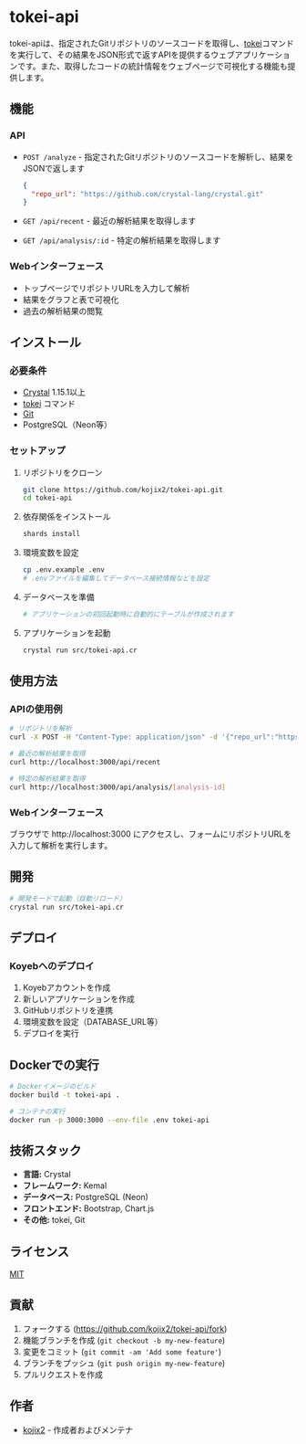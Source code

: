 # tokei-api

tokei-apiは、指定されたGitリポジトリのソースコードを取得し、[tokei](https://github.com/XAMPPRocky/tokei)コマンドを実行して、その結果をJSON形式で返すAPIを提供するウェブアプリケーションです。また、取得したコードの統計情報をウェブページで可視化する機能も提供します。

## 機能

### API

- `POST /analyze` - 指定されたGitリポジトリのソースコードを解析し、結果をJSONで返します
  ```json
  {
    "repo_url": "https://github.com/crystal-lang/crystal.git"
  }
  ```

- `GET /api/recent` - 最近の解析結果を取得します
- `GET /api/analysis/:id` - 特定の解析結果を取得します

### Webインターフェース

- トップページでリポジトリURLを入力して解析
- 結果をグラフと表で可視化
- 過去の解析結果の閲覧

## インストール

### 必要条件

- [Crystal](https://crystal-lang.org/) 1.15.1以上
- [tokei](https://github.com/XAMPPRocky/tokei) コマンド
- [Git](https://git-scm.com/)
- PostgreSQL（Neon等）

### セットアップ

1. リポジトリをクローン
   ```bash
   git clone https://github.com/kojix2/tokei-api.git
   cd tokei-api
   ```

2. 依存関係をインストール
   ```bash
   shards install
   ```

3. 環境変数を設定
   ```bash
   cp .env.example .env
   # .envファイルを編集してデータベース接続情報などを設定
   ```

4. データベースを準備
   ```bash
   # アプリケーションの初回起動時に自動的にテーブルが作成されます
   ```

5. アプリケーションを起動
   ```bash
   crystal run src/tokei-api.cr
   ```

## 使用方法

### APIの使用例

```bash
# リポジトリを解析
curl -X POST -H "Content-Type: application/json" -d '{"repo_url":"https://github.com/crystal-lang/crystal.git"}' http://localhost:3000/analyze

# 最近の解析結果を取得
curl http://localhost:3000/api/recent

# 特定の解析結果を取得
curl http://localhost:3000/api/analysis/[analysis-id]
```

### Webインターフェース

ブラウザで http://localhost:3000 にアクセスし、フォームにリポジトリURLを入力して解析を実行します。

## 開発

```bash
# 開発モードで起動（自動リロード）
crystal run src/tokei-api.cr
```

## デプロイ

### Koyebへのデプロイ

1. Koyebアカウントを作成
2. 新しいアプリケーションを作成
3. GitHubリポジトリを連携
4. 環境変数を設定（DATABASE_URL等）
5. デプロイを実行

## Dockerでの実行

```bash
# Dockerイメージのビルド
docker build -t tokei-api .

# コンテナの実行
docker run -p 3000:3000 --env-file .env tokei-api
```

## 技術スタック

- **言語:** Crystal
- **フレームワーク:** Kemal
- **データベース:** PostgreSQL (Neon)
- **フロントエンド:** Bootstrap, Chart.js
- **その他:** tokei, Git

## ライセンス

[MIT](LICENSE)

## 貢献

1. フォークする (<https://github.com/kojix2/tokei-api/fork>)
2. 機能ブランチを作成 (`git checkout -b my-new-feature`)
3. 変更をコミット (`git commit -am 'Add some feature'`)
4. ブランチをプッシュ (`git push origin my-new-feature`)
5. プルリクエストを作成

## 作者

- [kojix2](https://github.com/kojix2) - 作成者およびメンテナ
